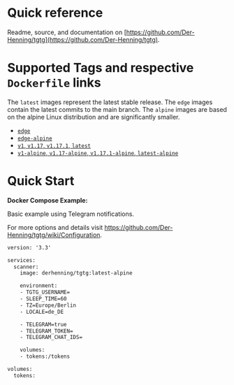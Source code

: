 # Quick reference

Readme, source, and documentation on [https://github.com/Der-Henning/tgtg](https://github.com/Der-Henning/tgtg).

<!-- markdownlint-disable-next-line MD025 -->
# Supported Tags and respective `Dockerfile` links

 The `latest` images represent the latest stable release.
 The `edge` images contain the latest commits to the main branch.
 The `alpine` images are based on the alpine Linux distribution and are significantly smaller.

- [`edge`](https://github.com/Der-Henning/tgtg/blob/main/docker/Dockerfile)
- [`edge-alpine`](https://github.com/Der-Henning/tgtg/blob/main/docker/Dockerfile.alpine)
- [`v1`, `v1.17`, `v1.17.1`, `latest`](https://github.com/Der-Henning/tgtg/blob/v1.17.1/docker/Dockerfile)
- [`v1-alpine`, `v1.17-alpine`, `v1.17.1-alpine`, `latest-alpine`](https://github.com/Der-Henning/tgtg/blob/v1.17.1/docker/Dockerfile.alpine)

<!-- markdownlint-disable-next-line MD025 -->
# Quick Start

**Docker Compose Example:**

Basic example using Telegram notifications.

For more options and details visit <https://github.com/Der-Henning/tgtg/wiki/Configuration>.

````xml
version: '3.3'

services:
  scanner:
    image: derhenning/tgtg:latest-alpine

    environment:
    - TGTG_USERNAME=
    - SLEEP_TIME=60
    - TZ=Europe/Berlin
    - LOCALE=de_DE

    - TELEGRAM=true
    - TELEGRAM_TOKEN=
    - TELEGRAM_CHAT_IDS=

    volumes:
    - tokens:/tokens

volumes:
  tokens:
````

